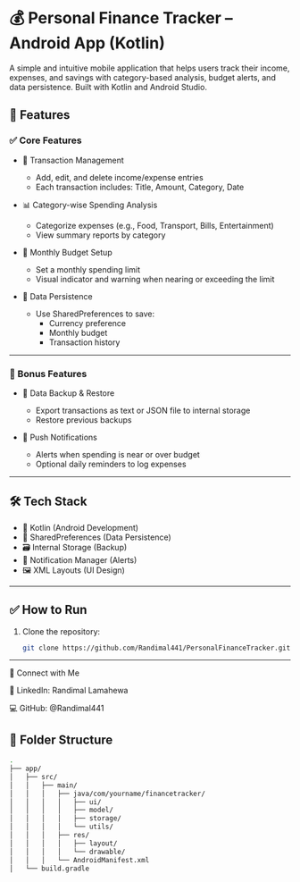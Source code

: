 # 💰 Personal Finance Tracker – Android App (Kotlin)

A simple and intuitive mobile application that helps users track their income, expenses, and savings with category-based analysis, budget alerts, and data persistence. Built with Kotlin and Android Studio.

## 🚀 Features

### ✅ Core Features

- 🔄 Transaction Management  
  - Add, edit, and delete income/expense entries  
  - Each transaction includes: Title, Amount, Category, Date

- 📊 Category-wise Spending Analysis  
  - Categorize expenses (e.g., Food, Transport, Bills, Entertainment)  
  - View summary reports by category

- 💸 Monthly Budget Setup  
  - Set a monthly spending limit  
  - Visual indicator and warning when nearing or exceeding the limit

- 💾 Data Persistence  
  - Use SharedPreferences to save:
    - Currency preference
    - Monthly budget
    - Transaction history

---

### 🎁 Bonus Features

- 📁 Data Backup & Restore  
  - Export transactions as text or JSON file to internal storage  
  - Restore previous backups

- 🔔 Push Notifications  
  - Alerts when spending is near or over budget  
  - Optional daily reminders to log expenses

---

## 🛠️ Tech Stack

- 📱 Kotlin (Android Development)
- 🧩 SharedPreferences (Data Persistence)
- 🗃️ Internal Storage (Backup)
- 📣 Notification Manager (Alerts)
- 🖼️ XML Layouts (UI Design)

---

## ✅ How to Run

1. Clone the repository:
   ```bash
   git clone https://github.com/Randimal441/PersonalFinanceTracker.git

---
🔗 Connect with Me

🔗 LinkedIn: Randimal Lamahewa

💻 GitHub: @Randimal441

## 📂 Folder Structure

```bash
.
├── app/
│   ├── src/
│   │   ├── main/
│   │   │   ├── java/com/yourname/financetracker/
│   │   │   │   ├── ui/
│   │   │   │   ├── model/
│   │   │   │   ├── storage/
│   │   │   │   └── utils/
│   │   │   ├── res/
│   │   │   │   ├── layout/
│   │   │   │   └── drawable/
│   │   │   └── AndroidManifest.xml
│   └── build.gradle


